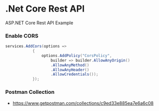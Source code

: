 # .Net Core Rest API
ASP.NET Core Rest API Example

### Enable CORS
```C#
services.AddCors(options =>
            {
                options.AddPolicy("CorsPolicy",
                    builder => builder.AllowAnyOrigin()
                    .AllowAnyMethod()
                    .AllowAnyHeader()
                    .AllowCredentials());
            });
```



### Postman Collection
* https://www.getpostman.com/collections/c9ed33e885ea7e6a6c08
